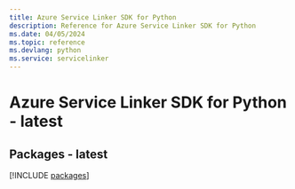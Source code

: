 ```yaml
---
title: Azure Service Linker SDK for Python
description: Reference for Azure Service Linker SDK for Python
ms.date: 04/05/2024
ms.topic: reference
ms.devlang: python
ms.service: servicelinker
---
```

# Azure Service Linker SDK for Python - latest
## Packages - latest
[!INCLUDE [packages](service-linker-index.md)]